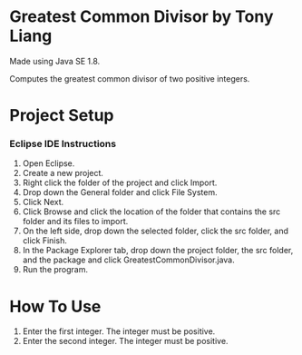 # Greatest Common Divisor by Tony Liang

Made using Java SE 1.8.

Computes the greatest common divisor of two positive integers.

# Project Setup

### Eclipse IDE Instructions
1. Open Eclipse.
2. Create a new project.
3. Right click the folder of the project and click Import.
4. Drop down the General folder and click File System.
5. Click Next.
6. Click Browse and click the location of the folder that contains the src folder and its files to import.
7. On the left side, drop down the selected folder, click the src folder, and click Finish.
8. In the Package Explorer tab, drop down the project folder, the src folder, and the package and click GreatestCommonDivisor.java.
9. Run the program.

# How To Use
1. Enter the first integer. The integer must be positive.
2. Enter the second integer. The integer must be positive.